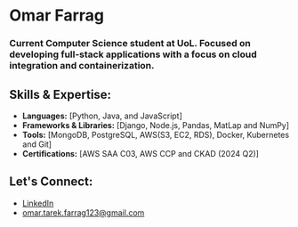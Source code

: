 








# Omar Farrag

### Current Computer Science student at UoL. Focused on developing full-stack applications with a focus on cloud integration and containerization.


## Skills & Expertise:

- **Languages:** [Python, Java, and JavaScript]
- **Frameworks & Libraries:** [Django, Node.js, Pandas, MatLap and NumPy]
- **Tools:** [MongoDB, PostgreSQL, AWS(S3, EC2, RDS), Docker, Kubernetes and Git]
- **Certifications:** [AWS SAA C03, AWS CCP and CKAD (2024 Q2)] 


## Let's Connect:

- [LinkedIn](https://www.linkedin.com/in/omarfarrag01/)
- omar.tarek.farrag123@gmail.com






